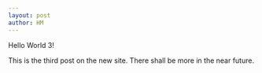 ```yaml
---
layout: post
author: HM
---
```

Hello World 3!

This is the third post on the new site.
There shall be more in the near future.
   